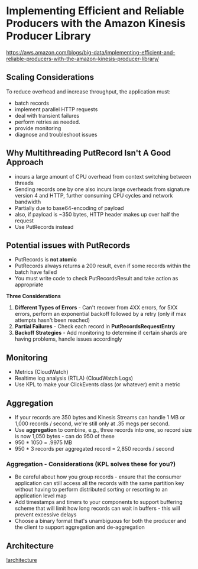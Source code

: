 # Implementing Efficient and Reliable Producers with the Amazon Kinesis Producer Library

https://aws.amazon.com/blogs/big-data/implementing-efficient-and-reliable-producers-with-the-amazon-kinesis-producer-library/

## Scaling Considerations

To reduce overhead and increase throughput, the application must:

* batch records 
* implement parallel HTTP requests
* deal with transient failures
* perform retries as needed.
* provide monitoring 
* diagnose and troubleshoot issues

## Why Multithreading PutRecord Isn't A Good Approach

* incurs a large amount of CPU overhead from context switching between threads
* Sending records one by one also incurs large overheads from signature version 4 and HTTP, further consuming CPU cycles and network bandwidth
* Partially due to base64-encoding of payload
* also, if payload is ~350 bytes, HTTP header makes up over half the request
* Use PutRecords instead

## Potential issues with PutRecords

* PutRecords is **not atomic**
* PutRecords always returns a 200 result, even if some records within the batch have failed
* You must write code to check PutRecordsResult and take action as appropriate

**Three Considerations**

1.  **Different Types of Errors** - Can't recover from 4XX errors, for 5XX errors, perform an exponential backoff followed by a retry (only if max attempts hasn't been reached)
1.  **Partial Failures** - Check each record in **PutRecordsRequestEntry**
1.  **Backoff Strategies** - Add monitoring to determine if certain shards are having problems, handle issues accordingly


## Monitoring

* Metrics (CloudWatch)
* Realtime log analysis (RTLA) (CloudWatch Logs)
* Use KPL to make your ClickEvents class (or whatever) emit a metric

## Aggregation

* If your records are 350 bytes and Kinesis Streams can handle 1 MB or 1,000 records / second, we're still only at .35 megs per second.
* Use **aggregation** to combine, e.g., three records into one, so record size is now 1,050 bytes - can do 950 of these
* 950 * 1050 = .9975 MB
* 950 * 3 records per aggregated record = 2,850 records / second

### Aggregation - Considerations (KPL solves these for you?)

* Be careful about how you group records - ensure that the consumer application can still access all the records with the same partition key without having to perform distributed sorting or resorting to an application level map
* Add timestamps and timers to your components to support buffering scheme that will limit how long records can wait in buffers - this will prevent excessive delays
* Choose a binary format that's unambiguous for both the producer and the client to support aggregation and de-aggregation



## Architecture

[!architecture](../images/Image_1_Kinesis_KPL.png)
